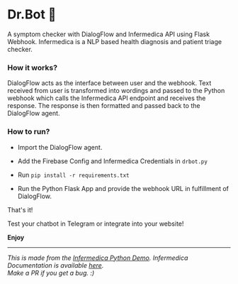 # Dr.Bot 🤖

A symptom checker with DialogFlow and Infermedica API using Flask Webhook. Infermedica is a NLP based health diagnosis and patient triage checker.

### How it works?
DialogFlow acts as the interface between user and the webhook. Text received from user is transformed into wordings and passed to the Python webhook which calls the Infermedica API endpoint and receives the response. The response is then formatted and passed back to the DialogFlow agent.

### How to run?

* Import the DialogFlow agent.

* Add the Firebase Config and Infermedica Credentials in `drbot.py`

* Run `pip install -r requirements.txt`

* Run the Python Flask App and provide the webhook URL in fulfillment of DialogFlow.

That's it!

Test your chatbot in Telegram or integrate into your website! 

**Enjoy**

---

*This is made from the [Infermedica Python Demo](https://github.com/infermedica/symptom-checker-chatbot-example). Infermedica Documentation is available [here](https://developer.infermedica.com/docs/introduction). <br>
Make a PR if you get a bug. :)*
